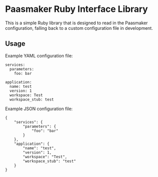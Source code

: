 Paasmaker Ruby Interface Library
================================

This is a simple Ruby library that is designed to read in the Paasmaker
configuration, falling back to a custom configuration file in development.

Usage
-----

Example YAML configuration file:

	services:
	  parameters:
	    foo: bar

	application:
	  name: test
	  version: 1
	  workspace: Test
	  workspace_stub: test

Example JSON configuration file:

	{
		"services": {
			"parameters": {
				"foo": "bar"
			}
		},
		"application": {
			"name": "test",
			"version": 1,
			"workspace": "Test",
			"workspace_stub": "test"
		}
	}
